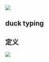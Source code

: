 ![](https://ws1.sinaimg.cn/large/006tKfTcly1g120mn1gbfj31900l40w1.jpg)

## duck  typing





## 定义

![](https://ws4.sinaimg.cn/large/006tKfTcly1g120wyk1vgj31bk0fkabw.jpg)



















